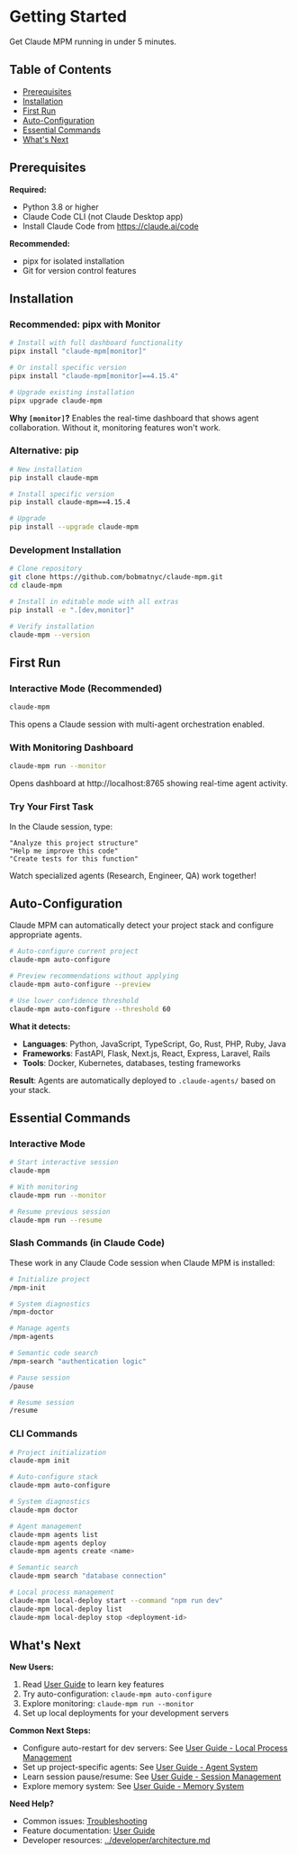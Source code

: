 # Getting Started

Get Claude MPM running in under 5 minutes.

## Table of Contents

- [Prerequisites](#prerequisites)
- [Installation](#installation)
- [First Run](#first-run)
- [Auto-Configuration](#auto-configuration)
- [Essential Commands](#essential-commands)
- [What's Next](#whats-next)

## Prerequisites

**Required:**
- Python 3.8 or higher
- Claude Code CLI (not Claude Desktop app)
- Install Claude Code from https://claude.ai/code

**Recommended:**
- pipx for isolated installation
- Git for version control features

## Installation

### Recommended: pipx with Monitor

```bash
# Install with full dashboard functionality
pipx install "claude-mpm[monitor]"

# Or install specific version
pipx install "claude-mpm[monitor]==4.15.4"

# Upgrade existing installation
pipx upgrade claude-mpm
```

**Why `[monitor]`?** Enables the real-time dashboard that shows agent collaboration. Without it, monitoring features won't work.

### Alternative: pip

```bash
# New installation
pip install claude-mpm

# Install specific version
pip install claude-mpm==4.15.4

# Upgrade
pip install --upgrade claude-mpm
```

### Development Installation

```bash
# Clone repository
git clone https://github.com/bobmatnyc/claude-mpm.git
cd claude-mpm

# Install in editable mode with all extras
pip install -e ".[dev,monitor]"

# Verify installation
claude-mpm --version
```

## First Run

### Interactive Mode (Recommended)

```bash
claude-mpm
```

This opens a Claude session with multi-agent orchestration enabled.

### With Monitoring Dashboard

```bash
claude-mpm run --monitor
```

Opens dashboard at http://localhost:8765 showing real-time agent activity.

### Try Your First Task

In the Claude session, type:

```
"Analyze this project structure"
"Help me improve this code"
"Create tests for this function"
```

Watch specialized agents (Research, Engineer, QA) work together!

## Auto-Configuration

Claude MPM can automatically detect your project stack and configure appropriate agents.

```bash
# Auto-configure current project
claude-mpm auto-configure

# Preview recommendations without applying
claude-mpm auto-configure --preview

# Use lower confidence threshold
claude-mpm auto-configure --threshold 60
```

**What it detects:**
- **Languages**: Python, JavaScript, TypeScript, Go, Rust, PHP, Ruby, Java
- **Frameworks**: FastAPI, Flask, Next.js, React, Express, Laravel, Rails
- **Tools**: Docker, Kubernetes, databases, testing frameworks

**Result**: Agents are automatically deployed to `.claude-agents/` based on your stack.

## Essential Commands

### Interactive Mode

```bash
# Start interactive session
claude-mpm

# With monitoring
claude-mpm run --monitor

# Resume previous session
claude-mpm run --resume
```

### Slash Commands (in Claude Code)

These work in any Claude Code session when Claude MPM is installed:

```bash
# Initialize project
/mpm-init

# System diagnostics
/mpm-doctor

# Manage agents
/mpm-agents

# Semantic code search
/mpm-search "authentication logic"

# Pause session
/pause

# Resume session
/resume
```

### CLI Commands

```bash
# Project initialization
claude-mpm init

# Auto-configure stack
claude-mpm auto-configure

# System diagnostics
claude-mpm doctor

# Agent management
claude-mpm agents list
claude-mpm agents deploy
claude-mpm agents create <name>

# Semantic search
claude-mpm search "database connection"

# Local process management
claude-mpm local-deploy start --command "npm run dev"
claude-mpm local-deploy list
claude-mpm local-deploy stop <deployment-id>
```

## What's Next

**New Users:**
1. Read [User Guide](user-guide.md) to learn key features
2. Try auto-configuration: `claude-mpm auto-configure`
3. Explore monitoring: `claude-mpm run --monitor`
4. Set up local deployments for your development servers

**Common Next Steps:**
- Configure auto-restart for dev servers: See [User Guide - Local Process Management](user-guide.md#local-process-management)
- Set up project-specific agents: See [User Guide - Agent System](user-guide.md#agent-system)
- Learn session pause/resume: See [User Guide - Session Management](user-guide.md#session-management)
- Explore memory system: See [User Guide - Memory System](user-guide.md#memory-system)

**Need Help?**
- Common issues: [Troubleshooting](troubleshooting.md)
- Feature documentation: [User Guide](user-guide.md)
- Developer resources: [../developer/architecture.md](../developer/architecture.md)
